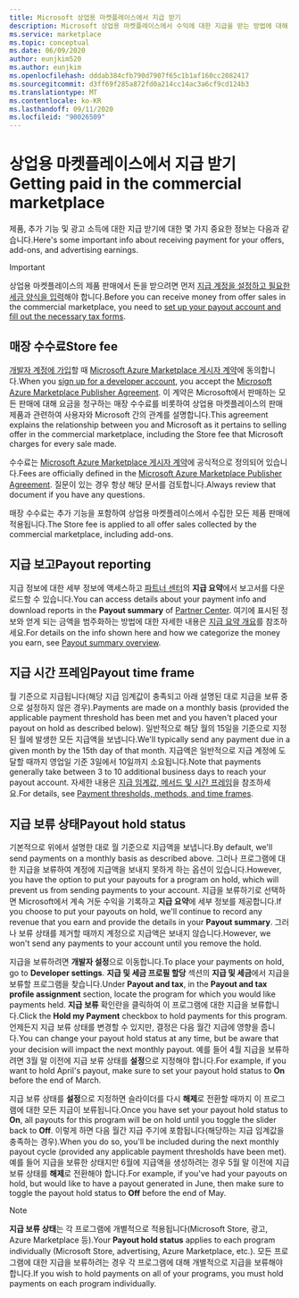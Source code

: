 ```yaml
---
title: Microsoft 상업용 마켓플레이스에서 지급 받기
description: Microsoft 상업용 마켓플레이스에서 수익에 대한 지급을 받는 방법에 대해 알아봅니다.
ms.service: marketplace
ms.topic: conceptual
ms.date: 06/09/2020
author: eunjkim520
ms.author: eunjkim
ms.openlocfilehash: dddab384cfb790d7907f65c1b1af160cc2082417
ms.sourcegitcommit: d3ff69f285a872fd0a214cc14ac3a6cf9cd124b3
ms.translationtype: MT
ms.contentlocale: ko-KR
ms.lasthandoff: 09/11/2020
ms.locfileid: "90026509"
---
```

# <a name="getting-paid-in-the-commercial-marketplace"></a><span data-ttu-id="23c51-103">상업용 마켓플레이스에서 지급 받기</span><span class="sxs-lookup"><span data-stu-id="23c51-103">Getting paid in the commercial marketplace</span></span>

<span data-ttu-id="23c51-104">제품, 추가 기능 및 광고 소득에 대한 지급 받기에 대한 몇 가지 중요한 정보는 다음과 같습니다.</span><span class="sxs-lookup"><span data-stu-id="23c51-104">Here's some important info about receiving payment for your offers, add-ons, and advertising earnings.</span></span>

> [!IMPORTANT]
> <span data-ttu-id="23c51-105">상업용 마켓플레이스의 제품 판매에서 돈을 받으려면 먼저 [지급 계정을 설정하고 필요한 세금 양식을 입력](marketplace-payout-account-setup.md)해야 합니다.</span><span class="sxs-lookup"><span data-stu-id="23c51-105">Before you can receive money from offer sales in the commercial marketplace, you need to [set up your payout account and fill out the necessary tax forms](marketplace-payout-account-setup.md).</span></span>

## <a name="store-fee"></a><span data-ttu-id="23c51-106">매장 수수료</span><span class="sxs-lookup"><span data-stu-id="23c51-106">Store fee</span></span>

<span data-ttu-id="23c51-107">[개발자 계정에 가입](https://go.microsoft.com/fwlink/p/?LinkID=615100)할 때 [Microsoft Azure Marketplace 게시자 계약](https://go.microsoft.com/fwlink/p/?LinkID=699560)에 동의합니다.</span><span class="sxs-lookup"><span data-stu-id="23c51-107">When you [sign up for a developer account](https://go.microsoft.com/fwlink/p/?LinkID=615100), you accept the [Microsoft Azure Marketplace Publisher Agreement](https://go.microsoft.com/fwlink/p/?LinkID=699560).</span></span> <span data-ttu-id="23c51-108">이 계약은 Microsoft에서 판매하는 모든 판매에 대해 요금을 청구하는 매장 수수료를 비롯하여 상업용 마켓플레이스의 판매 제품과 관련하여 사용자와 Microsoft 간의 관계를 설명합니다.</span><span class="sxs-lookup"><span data-stu-id="23c51-108">This agreement explains the relationship between you and Microsoft as it pertains to selling offer in the commercial marketplace, including the Store fee that Microsoft charges for every sale made.</span></span>

<span data-ttu-id="23c51-109">수수료는 [Microsoft Azure Marketplace 게시자 계약](https://go.microsoft.com/fwlink/p/?LinkID=699560)에 공식적으로 정의되어 있습니다.</span><span class="sxs-lookup"><span data-stu-id="23c51-109">Fees are officially defined in the [Microsoft Azure Marketplace Publisher Agreement](https://go.microsoft.com/fwlink/p/?LinkID=699560).</span></span> <span data-ttu-id="23c51-110">질문이 있는 경우 항상 해당 문서를 검토합니다.</span><span class="sxs-lookup"><span data-stu-id="23c51-110">Always review that document if you have any questions.</span></span>

<span data-ttu-id="23c51-111">매장 수수료는 추가 기능을 포함하여 상업용 마켓플레이스에서 수집한 모든 제품 판매에 적용됩니다.</span><span class="sxs-lookup"><span data-stu-id="23c51-111">The Store fee is applied to all offer sales collected by the commercial marketplace, including add-ons.</span></span>

## <a name="payout-reporting"></a><span data-ttu-id="23c51-112">지급 보고</span><span class="sxs-lookup"><span data-stu-id="23c51-112">Payout reporting</span></span>

<span data-ttu-id="23c51-113">지급 정보에 대한 세부 정보에 액세스하고 [파트너 센터](https://partner.microsoft.com/dashboard)의 **지급 요약**에서 보고서를 다운로드할 수 있습니다.</span><span class="sxs-lookup"><span data-stu-id="23c51-113">You can access details about your payment info and download reports in the **Payout summary** of [Partner Center](https://partner.microsoft.com/dashboard).</span></span> <span data-ttu-id="23c51-114">여기에 표시된 정보와 얻게 되는 금액을 범주화하는 방법에 대한 자세한 내용은 [지급 요약 개요](/azure/marketplace/payout-summary-overview)를 참조하세요.</span><span class="sxs-lookup"><span data-stu-id="23c51-114">For details on the info shown here and how we categorize the money you earn, see [Payout summary overview](/azure/marketplace/payout-summary-overview).</span></span>

## <a name="payout-time-frame"></a><span data-ttu-id="23c51-115">지급 시간 프레임</span><span class="sxs-lookup"><span data-stu-id="23c51-115">Payout time frame</span></span>

<span data-ttu-id="23c51-116">월 기준으로 지급됩니다(해당 지급 임계값이 충족되고 아래 설명된 대로 지급을 보류 중으로 설정하지 않은 경우).</span><span class="sxs-lookup"><span data-stu-id="23c51-116">Payments are made on a monthly basis (provided the applicable payment threshold has been met and you haven't placed your payout on hold as described below).</span></span> <span data-ttu-id="23c51-117">일반적으로 해당 월의 15일을 기준으로 지정된 월에 발생한 모든 지급액을 보냅니다.</span><span class="sxs-lookup"><span data-stu-id="23c51-117">We'll typically send any payment due in a given month by the 15th day of that month.</span></span> <span data-ttu-id="23c51-118">지급액은 일반적으로 지급 계정에 도달할 때까지 영업일 기준 3일에서 10일까지 소요됩니다.</span><span class="sxs-lookup"><span data-stu-id="23c51-118">Note that payments generally take between 3 to 10 additional business days to reach your payout account.</span></span> <span data-ttu-id="23c51-119">자세한 내용은 [지급 임계값, 메서드 및 시간 프레임](/azure/marketplace/payment-thresholds-methods-timeframes)을 참조하세요.</span><span class="sxs-lookup"><span data-stu-id="23c51-119">For details, see [Payment thresholds, methods, and time frames](/azure/marketplace/payment-thresholds-methods-timeframes).</span></span>

## <a name="payout-hold-status"></a><span data-ttu-id="23c51-120">지급 보류 상태</span><span class="sxs-lookup"><span data-stu-id="23c51-120">Payout hold status</span></span>

<span data-ttu-id="23c51-121">기본적으로 위에서 설명한 대로 월 기준으로 지급액을 보냅니다.</span><span class="sxs-lookup"><span data-stu-id="23c51-121">By default, we'll send payments on a monthly basis as described above.</span></span> <span data-ttu-id="23c51-122">그러나 프로그램에 대한 지급을 보류하여 계정에 지급액을 보내지 못하게 하는 옵션이 있습니다.</span><span class="sxs-lookup"><span data-stu-id="23c51-122">However, you have the option to put your payouts for a program on hold, which will prevent us from sending payments to your account.</span></span> <span data-ttu-id="23c51-123">지급을 보류하기로 선택하면 Microsoft에서 계속 거둔 수익을 기록하고 **지급 요약**에 세부 정보를 제공합니다.</span><span class="sxs-lookup"><span data-stu-id="23c51-123">If you choose to put your payouts on hold, we'll continue to record any revenue that you earn and provide the details in your **Payout summary**.</span></span> <span data-ttu-id="23c51-124">그러나 보류 상태를 제거할 때까지 계정으로 지급액은 보내지 않습니다.</span><span class="sxs-lookup"><span data-stu-id="23c51-124">However, we won't send any payments to your account until you remove the hold.</span></span>

<span data-ttu-id="23c51-125">지급을 보류하려면 **개발자 설정**으로 이동합니다.</span><span class="sxs-lookup"><span data-stu-id="23c51-125">To place your payments on hold, go to **Developer settings**.</span></span> <span data-ttu-id="23c51-126">**지급 및 세금 프로필 할당** 섹션의 **지급 및 세금**에서 지급을 보류할 프로그램을 찾습니다.</span><span class="sxs-lookup"><span data-stu-id="23c51-126">Under **Payout and tax**, in the **Payout and tax profile assignment** section, locate the program for which you would like payments held.</span></span> <span data-ttu-id="23c51-127">**지급 보류** 확인란을 클릭하여 이 프로그램에 대한 지급을 보류합니다.</span><span class="sxs-lookup"><span data-stu-id="23c51-127">Click the **Hold my Payment** checkbox to hold payments for this program.</span></span> <span data-ttu-id="23c51-128">언제든지 지급 보류 상태를 변경할 수 있지만, 결정은 다음 월간 지급에 영향을 줍니다.</span><span class="sxs-lookup"><span data-stu-id="23c51-128">You can change your payout hold status at any time, but be aware that your decision will impact the next monthly payout.</span></span> <span data-ttu-id="23c51-129">예를 들어 4월 지급을 보류하려면 3월 말 이전에 지급 보류 상태를 **설정**으로 지정해야 합니다.</span><span class="sxs-lookup"><span data-stu-id="23c51-129">For example, if you want to hold April's payout, make sure to set your payout hold status to **On** before the end of March.</span></span>

<span data-ttu-id="23c51-130">지급 보류 상태를 **설정**으로 지정하면 슬라이더를 다시 **해제**로 전환할 때까지 이 프로그램에 대한 모든 지급이 보류됩니다.</span><span class="sxs-lookup"><span data-stu-id="23c51-130">Once you have set your payout hold status to **On**, all payouts for this program will be on hold until you toggle the slider back to **Off**.</span></span> <span data-ttu-id="23c51-131">이렇게 하면 다음 월간 지급 주기에 포함됩니다(해당하는 지급 임계값을 충족하는 경우).</span><span class="sxs-lookup"><span data-stu-id="23c51-131">When you do so, you'll be included during the next monthly payout cycle (provided any applicable payment thresholds have been met).</span></span> <span data-ttu-id="23c51-132">예를 들어 지급을 보류한 상태지만 6월에 지급액을 생성하려는 경우 5월 말 이전에 지급 보류 상태를 **해제**로 전환해야 합니다.</span><span class="sxs-lookup"><span data-stu-id="23c51-132">For example, if you've had your payouts on hold, but would like to have a payout generated in June, then make sure to toggle the payout hold status to **Off** before the end of May.</span></span>

> [!NOTE]
> <span data-ttu-id="23c51-133">**지급 보류 상태**는 각 프로그램에 개별적으로 적용됩니다(Microsoft Store, 광고, Azure Marketplace 등).</span><span class="sxs-lookup"><span data-stu-id="23c51-133">Your **Payout hold status** applies to each program individually (Microsoft Store, advertising, Azure Marketplace, etc.).</span></span> <span data-ttu-id="23c51-134">모든 프로그램에 대한 지급을 보류하려는 경우 각 프로그램에 대해 개별적으로 지급을 보류해야 합니다.</span><span class="sxs-lookup"><span data-stu-id="23c51-134">If you wish to hold payments on all of your programs, you must hold payments on each program individually.</span></span>

